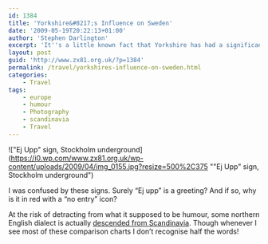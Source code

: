 ```yaml
---
id: 1384
title: 'Yorkshire&#8217;s Influence on Sweden'
date: '2009-05-19T20:22:13+01:00'
author: 'Stephen Darlington'
excerpt: 'It''s a little known fact that Yorkshire has had a significant impact on Swedish culture. Let me explain.'
layout: post
guid: 'http://www.zx81.org.uk/?p=1384'
permalink: /travel/yorkshires-influence-on-sweden.html
categories:
    - Travel
tags:
    - europe
    - humour
    - Photography
    - scandinavia
    - Travel
---
```


!["Ej Upp" sign, Stockholm underground](https://i0.wp.com/www.zx81.org.uk/wp-content/uploads/2009/04/img_0155.jpg?resize=500%2C375 ""Ej Upp" sign, Stockholm underground")

I was confused by these signs. Surely “Ej upp” is a greeting? And if so, why is it in red with a “no entry” icon?

At the risk of detracting from what it supposed to be humour, some northern English dialect is actually [descended from Scandinavia](http://www.bbc.co.uk/northyorkshire/voices2005/glossary/dialects.shtml). Though whenever I see most of these comparison charts I don’t recognise half the words!